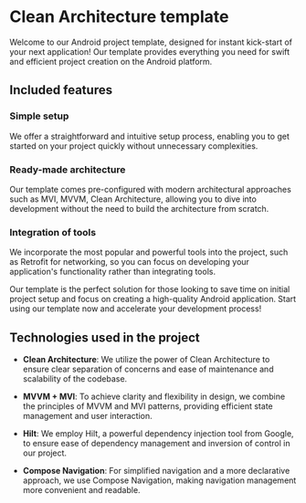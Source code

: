 # Clean Architecture template

Welcome to our Android project template, designed for instant kick-start of your next application! Our template provides everything you need for swift and efficient project creation on the Android platform.

## Included features

### Simple setup
We offer a straightforward and intuitive setup process, enabling you to get started on your project quickly without unnecessary complexities.

### Ready-made architecture
Our template comes pre-configured with modern architectural approaches such as MVI, MVVM, Clean Architecture, allowing you to dive into development without the need to build the architecture from scratch.

### Integration of tools
We incorporate the most popular and powerful tools into the project, such as Retrofit for networking, so you can focus on developing your application's functionality rather than integrating tools.

Our template is the perfect solution for those looking to save time on initial project setup and focus on creating a high-quality Android application. Start using our template now and accelerate your development process!


## Technologies used in the project

- **Clean Architecture**: We utilize the power of Clean Architecture to ensure clear separation of concerns and ease of maintenance and scalability of the codebase.

- **MVVM + MVI**: To achieve clarity and flexibility in design, we combine the principles of MVVM and MVI patterns, providing efficient state management and user interaction.

- **Hilt**: We employ Hilt, a powerful dependency injection tool from Google, to ensure ease of dependency management and inversion of control in our project.

- **Compose Navigation**: For simplified navigation and a more declarative approach, we use Compose Navigation, making navigation management more convenient and readable.
